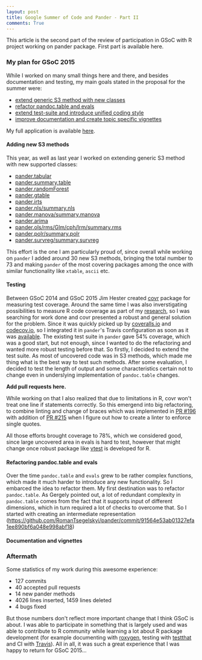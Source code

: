 ```yaml
---
layout: post
title: Google Summer of Code and Pander - Part II
comments: True
---
```


This article is the second part of the review of participation in GSoC with R project working on pander package. First part is available here. 

### My plan for GSoC 2015

While I worked on many small things here and there, and besides documentation and testing, my main goals stated in the proposal for the summer were:

* [extend generic S3 method with new classes](.#adding-new-s3-methods)
* [refactor pandoc.table and evals](.#adding-configurable-column-width)
* [extend test-suite and introduce unified coding style](#rewriting-core-functionality-with-rcpp)
* [improve documentation and create topic specific vignettes](#rewriting-core-functionality-with-rcpp)

My full application is available [here](https://github.com/RomanTsegelskyi/pi-blog/raw/gh-pages/_includes/gsoc-2014.pdf).

#### Adding new S3 methods

This year, as well as last year I worked on extending generic S3 method with new supported classes:

* [pander.tabular](https://github.com/Rapporter/pander/pull/161)
* [pander.summary.table](https://github.com/Rapporter/pander/pull/181)
* [pander.randomForest](https://github.com/Rapporter/pander/pull/184)
* [pander.gtable](https://github.com/Rapporter/pander/pull/198)
* [pander.irts](https://github.com/Rapporter/pander/pull/197)
* [pander.nls/summary.nls](https://github.com/Rapporter/pander/pull/199)
* [pander.manova/summary.manova](https://github.com/Rapporter/pander/pull/202)
* [pander.arima](https://github.com/Rapporter/pander/pull/210)
* [pander.ols/rms/Glm/cph/lrm/summary.rms](https://github.com/Rapporter/pander/pull/212)
* [pander.polr/summary.polr](https://github.com/Rapporter/pander/pull/217)
* [pander.survreg/summary.survreg](https://github.com/Rapporter/pander/pull/218)

This effort is the one I am particularly proud of, since overall while working on `pander` I added around 30 new S3 methods, bringing the total number to 73 and making `pander` of the most covering packages among the once with similar functionality like `xtable`, `ascii` etc. 

#### Testing

Between GSoC 2014 and GSoC 2015 Jim Hester created [covr](https://github.com/jimhester/covr/) package for measuring test coverage. Around the same time I was also inverstigating possibilities to measure R code coverage as part of my [research](https://github.com/allr/rcov), so I was searching for work done and covr presented a robust and general solution for the problem. Since it was quickly picked up by [coveralls.io](https://coveralls.io) and [codecov.io](https://codecov.io), so I integrated it in `pander`'s Travis configuration as soon as it was [available](https://github.com/Rapporter/pander/pull/151). The existing test suite in `pander` gave 54% coverage, which was a good start, but not enough, since I wanted to do the refactoring and wanted more robust testing before that. So firstly, I decided to extend the test suite. As most of uncovered code was in S3 methods, which made me thing what is the best way to test such methods. After some evaluation, I decided to test the length of output and some characteristics certain not to change even in underslying implementation of `pandoc.table` changes. 

**Add pull requests here.**

While working on that I also realized that due to limitations in R, covr won't treat one line if statements correctly. So this emergend into big refactoring, to combine linting and change of braces which was implemented in [PR #196](https://github.com/Rapporter/pander/pull/196) with addition of [PR #215](https://github.com/Rapporter/pander/pull/215) when I figure out how to create a linter to enforce single quotes. 

All those efforts brought coverage to 78%, which we considered good, since large uncovered area in evals is hard to test, however that might change once robust package like [vtest](https://github.com/wch/vtest) is developed for R. 

#### Refactoring pandoc.table and evals

Over the time `pandoc.table` and `evals` grew to be rather complex functions, which made it much harder to introduce any new functionality. So I embarced the idea to refactor them. My first destination was to refactor `pandoc.table`. As Gergely pointed out, a lot of redundant complexity in `pandoc.table` comes from the fact that it supports input of different dimensions, which in turn required a lot of checks to overcome that. So I started with creating an intermediate representation (https://github.com/RomanTsegelskyi/pander/commit/91564e53ab01327efa1ee890bf6a048e998abf18)



#### Documentation and vignettes

### Aftermath

Some statistics of my work during this awesome experience:

* 127 commits
* 40 accepted pull requests
* 14 new pander methods
* 4026 lines inserted, 1459 lines deleted
* 4 bugs fixed

But those numbers don't reflect more important change that I think GSoC is about. I was able to participate in something that is largely used and was able to contribute to R community while learning a lot about R package development (for example documenting with [roxygen](https://cran.r-project.org/web/packages/roxygen2/index.html), testing with [testthat](https://cran.r-project.org/web/packages/testthat/index.html) and CI with [Travis](travis-ci.org)). All in all, it was such a great experience that I was happy to return for GSoC 2015...
